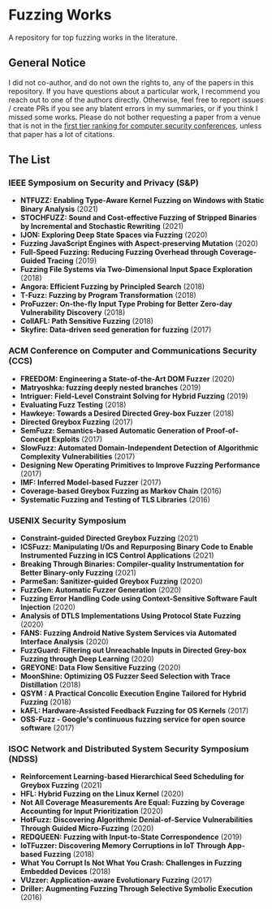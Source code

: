# Fuzzing Works
A repository for top fuzzing works in the literature.

## General Notice

I did not co-author, and do not own the rights to, any of the papers in this repository. If you have questions about a particular work, I recommend you reach out to one of the authors directly. Otherwise, feel free to report issues / create PRs if you see any blatent errors in my summaries, or if you think I missed some works. Please do not bother requesting a paper from a venue that is not in the [first tier ranking for computer security conferences](https://people.engr.tamu.edu/guofei/sec_conf_stat.htm), unless that paper has a lot of citations. 

## The List

### IEEE Symposium on Security and Privacy (S&P)

* **NTFUZZ: Enabling Type-Aware Kernel Fuzzing on Windows with Static Binary Analysis** (2021)
* **STOCHFUZZ: Sound and Cost-effective Fuzzing of Stripped Binaries by Incremental and Stochastic Rewriting** (2021)
* **IJON: Exploring Deep State Spaces via Fuzzing** (2020)
* **Fuzzing JavaScript Engines with Aspect-preserving Mutation** (2020)
* **Full-Speed Fuzzing: Reducing Fuzzing Overhead through Coverage-Guided Tracing** (2019)
* **Fuzzing File Systems via Two-Dimensional Input Space Exploration** (2018)
* **Angora: Efficient Fuzzing by Principled Search** (2018)
* **T-Fuzz: Fuzzing by Program Transformation** (2018)
* **ProFuzzer: On-the-fly Input Type Probing for Better Zero-day Vulnerability Discovery** (2018)
* **CollAFL: Path Sensitive Fuzzing** (2018)
* **Skyfire: Data-driven seed generation for fuzzing** (2017)

### ACM Conference on Computer and Communications Security (CCS)

* **FREEDOM: Engineering a State-of-the-Art DOM Fuzzer** (2020)
* **Matryoshka: fuzzing deeply nested branches** (2019)
* **Intriguer: Field-Level Constraint Solving for Hybrid Fuzzing** (2019)
* **Evaluating Fuzz Testing** (2018)
* **Hawkeye: Towards a Desired Directed Grey-box Fuzzer** (2018)
* **Directed Greybox Fuzzing** (2017)
* **SemFuzz: Semantics-based Automatic Generation of Proof-of-Concept Exploits** (2017)
* **SlowFuzz: Automated Domain-Independent Detection of Algorithmic Complexity Vulnerabilities** (2017)
* **Designing New Operating Primitives to Improve Fuzzing Performance** (2017)
* **IMF: Inferred Model-based Fuzzer** (2017)
* **Coverage-based Greybox Fuzzing as Markov Chain** (2016)
* **Systematic Fuzzing and Testing of TLS Libraries** (2016)

### USENIX Security Symposium

* **Constraint-guided Directed Greybox Fuzzing** (2021)
* **ICSFuzz: Manipulating I/Os and Repurposing Binary Code to Enable Instrumented Fuzzing in ICS Control Applications** (2021)
* **Breaking Through Binaries: Compiler-quality Instrumentation for Better Binary-only Fuzzing** (2021)
* **ParmeSan: Sanitizer-guided Greybox Fuzzing** (2020)
* **FuzzGen: Automatic Fuzzer Generation** (2020)
* **Fuzzing Error Handling Code using Context-Sensitive Software Fault Injection** (2020)
* **Analysis of DTLS Implementations Using Protocol State Fuzzing** (2020)
* **FANS: Fuzzing Android Native System Services via Automated Interface Analysis** (2020)
* **FuzzGuard: Filtering out Unreachable Inputs in Directed Grey-box Fuzzing through Deep Learning** (2020)
* **GREYONE: Data Flow Sensitive Fuzzing** (2020)
* **MoonShine: Optimizing OS Fuzzer Seed Selection with Trace Distillation** (2018)
* **QSYM : A Practical Concolic Execution Engine Tailored for Hybrid Fuzzing** (2018)
* **kAFL: Hardware-Assisted Feedback Fuzzing for OS Kernels** (2017)
* **OSS-Fuzz - Google's continuous fuzzing service for open source software** (2017)
 
### ISOC Network and Distributed System Security Symposium (NDSS)

* **Reinforcement Learning-based Hierarchical Seed Scheduling for Greybox Fuzzing** (2021)
* **HFL: Hybrid Fuzzing on the Linux Kernel** (2020)
* **Not All Coverage Measurements Are Equal: Fuzzing by Coverage Accounting for Input Prioritization** (2020)
* **HotFuzz: Discovering Algorithmic Denial-of-Service Vulnerabilities Through Guided Micro-Fuzzing** (2020)
* **REDQUEEN: Fuzzing with Input-to-State Correspondence** (2019)
* **IoTFuzzer: Discovering Memory Corruptions in IoT Through App-based Fuzzing** (2018)
* **What You Corrupt Is Not What You Crash: Challenges in Fuzzing Embedded Devices** (2018)
* **VUzzer: Application-aware Evolutionary Fuzzing** (2017)
* **Driller:  Augmenting Fuzzing Through Selective Symbolic Execution** (2016)
